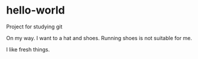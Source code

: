 # hello-world
Project for studying git

On my way.
I want to a hat and shoes. 
Running shoes is not suitable for me.

I like fresh things.
